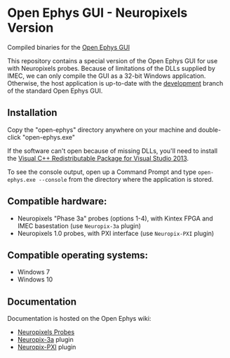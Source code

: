 # Open Ephys GUI - Neuropixels Version

Compiled binaries for the [Open Ephys GUI](https://github.com/open-ephys/plugin-GUI)

This repository contains a special version of the Open Ephys GUI for use with Neuropixels probes. Because of limitations of the DLLs supplied by IMEC, we can only compile the GUI as a 32-bit Windows application. Otherwise, the host application is up-to-date with the [development](https://github.com/open-ephys/plugin-GUI/tree/development) branch of the standard Open Ephys GUI.


## Installation

Copy the "open-ephys" directory anywhere on your machine and double-click "open-ephys.exe"

If the software can't open because of missing DLLs, you'll need to install the [Visual C++ Redistributable Package for Visual Studio 2013](https://www.microsoft.com/en-us/download/details.aspx?id=40784).

To see the console output, open up a Command Prompt and type `open-ephys.exe --console` from the directory where the application is stored.


## Compatible hardware:

- Neuropixels "Phase 3a" probes (options 1-4), with Kintex FPGA and IMEC basestation (use `Neuropix-3a` plugin)
- Neuropixels 1.0 probes, with PXI interface (use `Neuropix-PXI` plugin)


## Compatible operating systems:

- Windows 7
- Windows 10


## Documentation

Documentation is hosted on the Open Ephys wiki:
- [Neuropixels Probes](https://open-ephys.atlassian.net/wiki/spaces/OEW/pages/77332482/Neuropixels+Probes)
- [Neuropix-3a](https://open-ephys.atlassian.net/wiki/spaces/OEW/pages/77332482/Neuropix-3a) plugin
- [Neuropix-PXI](https://open-ephys.atlassian.net/wiki/spaces/OEW/pages/963280903/Neuropix-PXI) plugin